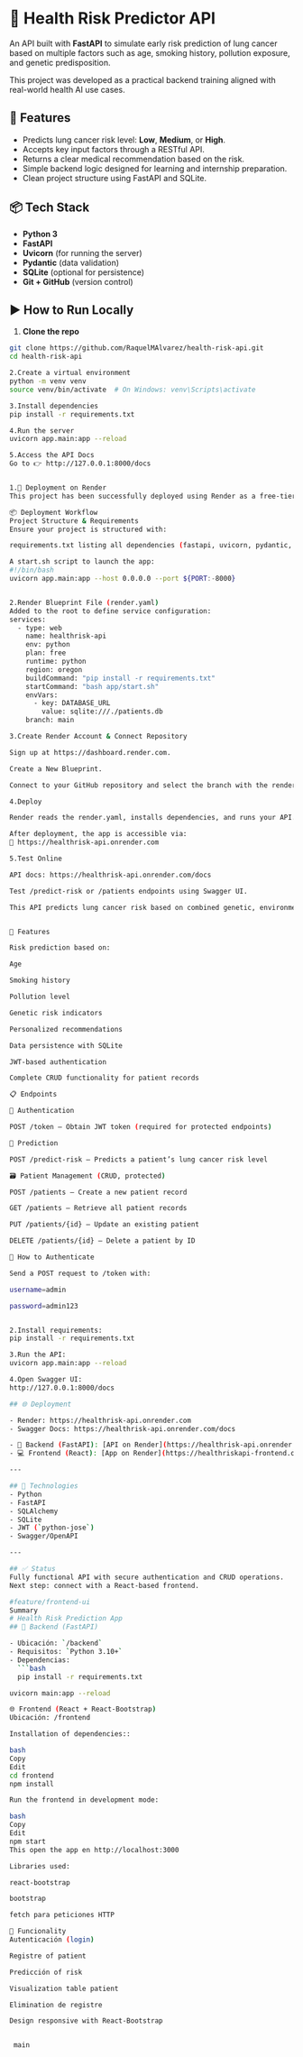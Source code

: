 # 🧠 Health Risk Predictor API

An API built with **FastAPI** to simulate early risk prediction of lung cancer based on multiple factors such as age, smoking history, pollution exposure, and genetic predisposition.

This project was developed as a practical backend training aligned with real-world health AI use cases.



## 🚀 Features

- Predicts lung cancer risk level: **Low**, **Medium**, or **High**.
- Accepts key input factors through a RESTful API.
- Returns a clear medical recommendation based on the risk.
- Simple backend logic designed for learning and internship preparation.
- Clean project structure using FastAPI and SQLite.



## 📦 Tech Stack

- **Python 3**
- **FastAPI**
- **Uvicorn** (for running the server)
- **Pydantic** (data validation)
- **SQLite** (optional for persistence)
- **Git + GitHub** (version control)


## ▶️ How to Run Locally

1. **Clone the repo**  
```bash
git clone https://github.com/RaquelMAlvarez/health-risk-api.git
cd health-risk-api

2.Create a virtual environment
python -m venv venv
source venv/bin/activate  # On Windows: venv\Scripts\activate

3.Install dependencies
pip install -r requirements.txt

4.Run the server
uvicorn app.main:app --reload

5.Access the API Docs
Go to 👉 http://127.0.0.1:8000/docs


1.🚀 Deployment on Render
This project has been successfully deployed using Render as a free-tier web service.

📦 Deployment Workflow
Project Structure & Requirements
Ensure your project is structured with:

requirements.txt listing all dependencies (fastapi, uvicorn, pydantic, sqlalchemy).

A start.sh script to launch the app:
#!/bin/bash
uvicorn app.main:app --host 0.0.0.0 --port ${PORT:-8000}


2.Render Blueprint File (render.yaml)
Added to the root to define service configuration:
services:
  - type: web
    name: healthrisk-api
    env: python
    plan: free
    runtime: python
    region: oregon
    buildCommand: "pip install -r requirements.txt"
    startCommand: "bash app/start.sh"
    envVars:
      - key: DATABASE_URL
        value: sqlite:///./patients.db
    branch: main

3.Create Render Account & Connect Repository

Sign up at https://dashboard.render.com.

Create a New Blueprint.

Connect to your GitHub repository and select the branch with the render.yaml.

4.Deploy

Render reads the render.yaml, installs dependencies, and runs your API.

After deployment, the app is accessible via:
🔗 https://healthrisk-api.onrender.com

5.Test Online

API docs: https://healthrisk-api.onrender.com/docs

Test /predict-risk or /patients endpoints using Swagger UI.

This API predicts lung cancer risk based on combined genetic, environmental, and lifestyle factors. Built with FastAPI and secured using JWT authentication, it supports full CRUD operations for managing patient data.


🚀 Features

Risk prediction based on:

Age

Smoking history

Pollution level

Genetic risk indicators

Personalized recommendations

Data persistence with SQLite

JWT-based authentication

Complete CRUD functionality for patient records

📋 Endpoints

🔐 Authentication

POST /token – Obtain JWT token (required for protected endpoints)

🧠 Prediction

POST /predict-risk – Predicts a patient’s lung cancer risk level

🗃️ Patient Management (CRUD, protected)

POST /patients – Create a new patient record

GET /patients – Retrieve all patient records

PUT /patients/{id} – Update an existing patient

DELETE /patients/{id} – Delete a patient by ID

🔑 How to Authenticate

Send a POST request to /token with:

username=admin

password=admin123


2.Install requirements:
pip install -r requirements.txt

3.Run the API:
uvicorn app.main:app --reload

4.Open Swagger UI:
http://127.0.0.1:8000/docs

## 🌐 Deployment

- Render: https://healthrisk-api.onrender.com
- Swagger Docs: https://healthrisk-api.onrender.com/docs

- 🧠 Backend (FastAPI): [API on Render](https://healthrisk-api.onrender.com)
- 💻 Frontend (React): [App on Render](https://healthriskapi-frontend.onrender.com)

---

## 🧰 Technologies
- Python
- FastAPI
- SQLAlchemy
- SQLite
- JWT (`python-jose`)
- Swagger/OpenAPI

---

## ✅ Status
Fully functional API with secure authentication and CRUD operations.
Next step: connect with a React-based frontend.

#feature/frontend-ui
Summary
# Health Risk Prediction App
## 🔧 Backend (FastAPI)

- Ubicación: `/backend`
- Requisitos: `Python 3.10+`
- Dependencias:
  ```bash
  pip install -r requirements.txt

uvicorn main:app --reload

🌐 Frontend (React + React-Bootstrap)
Ubicación: /frontend

Installation of dependencies::

bash
Copy
Edit
cd frontend
npm install

Run the frontend in development mode:

bash
Copy
Edit
npm start
This open the app en http://localhost:3000

Libraries used:

react-bootstrap

bootstrap

fetch para peticiones HTTP

🚀 Funcionality
Autenticación (login)

Registre of patient

Predicción of risk

Visualization table patient 

Elimination de registre

Design responsive with React-Bootstrap


 main

